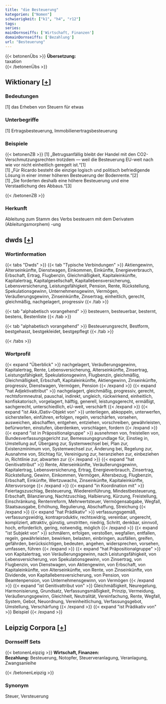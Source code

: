 ```yaml
---
title: "die Besteuerung"
kategorien: ["Nomen"]
schwierigkeit: ["k1", "h4", "r12"]
tags:
series:
mainDornseiffs: ['Wirtschaft, Finanzen']
domainDornseiffs: ['Bezahlung']
url: "Besteuerung"
---
```


{{< betonenÜbs >}}
**Übersetzung:**  
taxation  
{{< /betonenÜbs >}}

## Wiktionary [[+](https://de.wiktionary.org/wiki/Besteuerung)]

### Bedeutungen
[1] das Erheben von Steuern für etwas  

### Unterbegriffe
[1] Ertragsbesteuerung, Immobilienertragsbesteuerung  

### Beispiele
{{< betonenZB >}}
[1] „Betrugsanfällig bleibt der Handel mit den CO2-Verschmutzungsrechten trotzdem — weil die Besteuerung EU-weit nach wie vor nicht einheitlich geregelt ist.“[1]  
[1] „Für Ricardo besteht die einzige logisch und politisch befriedigende Lösung in einer immer höheren Besteuerung der Bodenrente.“[2]  
[1] „Sie forderten deshalb eine höhere Besteuerung und eine Verstaatlichung des Abbaus.“[3]  

{{< /betonenZB >}}
### Herkunft
Ableitung zum Stamm des Verbs besteuern mit dem Derivatem (Ableitungsmorphem) -ung  



## dwds [[+](https://www.dwds.de/wb/Besteuerung)]

### Wortinformation
{{< tabs "Dwds" >}}
{{< tab "Typische Verbindungen" >}}
Aktiengewinn, Alterseinkünfte, Dienstwagen, Einkommen, Einkünfte, Energieverbrauch, Erbschaft, Ertrag, Flugbenzin, Gleichmäßigkeit, Kapitaleinkünfte, Kapitalertrag, Kapitalgesellschaft, Kapitallebensversicherung, Lebensversicherung, Leistungsfähigkeit, Pension, Rente, Rückstellung, Spekulationsgewinn, Unternehmensgewinn, Vermögen, Veräußerungsgewinn, Zinseinkünfte, Zinsertrag, einheitlich, gerecht, gleichmäßig, nachgelagert, progressiv
{{< /tab >}}

{{< tab "alphabetisch vorangehend" >}}
besteuern, besteuerbar, besternt, bestens, Bestenliste
{{< /tab >}}

{{< tab "alphabetisch vorangehend" >}}
Besteuerungsrecht, Bestform, bestgehasst, bestgekleidet, bestgepflegt
{{< /tab >}}

{{< /tabs >}}

### Wortprofil
{{< expand "Überblick" >}} nachgelagert, Veräußerungsgewinn, Kapitalertrag, Rente, Lebensversicherung, Alterseinkünfte, Zinsertrag, Leistungsfähigkeit, Spekulationsgewinn, Flugbenzin, gleichmäßig, Gleichmäßigkeit, Erbschaft, Kapitaleinkünfte, Aktiengewinn, Zinseinkünfte, progressiv, Dienstwagen, Vermögen, Pension {{< /expand >}}
{{< expand "hat Adjektivattribut" >}} nachgelagert, gleichmäßig, progressiv, gerecht, rechtsformneutral, pauschal, indirekt, ungleich, rückwirkend, einheitlich, konfiskatorisch, vorgelagert, hälftig, generell, leistungsgerecht, ermäßigt, sachgerecht, unterschiedlich, eU-weit, verschärft {{< /expand >}}
{{< expand "ist Akk./Dativ-Objekt von" >}} unterliegen, abkoppeln, unterwerfen, sicherstellen, einführen, erfolgen, regeln, verschärfen, vorsehen, ausweichen, abschaffen, entgehen, entziehen, vorschreiben, gewährleisten, befürworten, einstufen, überdenken, vorschlagen, fordern {{< /expand >}}
{{< expand "ist in Präpositionalgruppe" >}} ausnehmen von, freistellen von, Bundesverfassungsgericht zur, Bemessungsgrundlage für, Einstieg in, Umstellung auf, Übergang zur, Systemwechsel bei, Plan zur, Existenzminimum von, Systemwechsel zur, Änderung bei, Regelung zur, Ausnahme von, Stichtag für, Vereinigung zur, heranziehen zur, einbeziehen in, Richtlinie zur, abwarten zur {{< /expand >}}
{{< expand "hat Genitivattribut" >}} Rente, Alterseinkünfte, Veräußerungsgewinn, Kapitalertrag, Lebensversicherung, Ertrag, Energieverbrauch, Zinsertrag, Rückstellung, Gewinn, Einkommen, Vermögen, Altersbezug, Flugbenzin, Erbschaft, Einkünfte, Wertzuwachs, Zinseinkünfte, Kapitaleinkünfte, Altersvorsorge {{< /expand >}}
{{< expand "in Koordination mit" >}} Feiertagszuschlag, Besteuerung, Wiedereinführung, Mindestbesteuerung, Erbschaft, Bilanzierung, Nachtzuschlag, Halbierung, Kürzung, Freistellung, Einschränkung, Rentenreform, Mehrwertsteuer, Vermögensabgabe, Wegfall, Staatsausgabe, Erhöhung, Regulierung, Abschaffung, Streichung {{< /expand >}}
{{< expand "hat Prädikativ" >}} verfassungsgemäß, verfassungswidrig, kontraproduktiv, rechtswidrig, vereinbar, ungerecht, kompliziert, attraktiv, günstig, umstritten, niedrig, Schritt, denkbar, sinnvoll, hoch, erforderlich, gering, notwendig, möglich {{< /expand >}}
{{< expand "ist Subjekt von" >}} schmälern, erfolgen, verstoßen, wegfallen, entfallen, regeln, gewährleisten, bewirken, belasten, einbringen, ausfällen, greifen, gefährden, berücksichtigen, bedeuten, angehen, widersprechen, vorsehen, umfassen, führen {{< /expand >}}
{{< expand "hat Präpositionalgruppe" >}} von Kapitalertrag, von Veräußerungsgewinn, nach Leistungsfähigkeit, von Lebensversicherung, von Spekulationsgewinn, von Zinsertrag, von Flugbenzin, von Dienstwagen, von Aktiengewinn, von Erbschaft, von Kapitaleinkünfte, von Alterseinkünfte, von Rente, von Zinseinkünfte, von Dividende, von Kapitallebensversicherung, von Pension, von Beamtenpension, von Unternehmensgewinn, von Vermögen {{< /expand >}}
{{< expand "ist Genitivattribut von" >}} Gleichmäßigkeit, Neuregelung, Harmonisierung, Grundsatz, Verfassungsmäßigkeit, Prinzip, Vermeidung, Veräußerungsgewinn, Gleichheit, Neutralität, Vereinfachung, Rente, Wegfall, System, Gebot, Neuordnung, Vereinheitlichung, Verfassungsgebot, Umstellung, Verschärfung {{< /expand >}}
{{< expand "ist Prädikativ von" >}} Beispiel {{< /expand >}}

## Leipzig Corpora [[+](https://corpora.uni-leipzig.de/en/res?word=Besteuerung&corpusId=deu_newscrawl-public_2018)]

### Dornseiff Sets
{{< betonenLeipzig >}}
**Wirtschaft, Finanzen:**  
**Bezahlung:** Besteuerung, Notopfer, Steuerveranlagung, Veranlagung, Zwangsanleihe  

{{< /betonenLeipzig >}}

### Synonym
Steuer, Versteuerung


